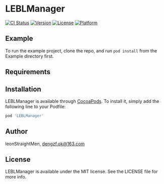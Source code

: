 # LEBLManager

[![CI Status](https://img.shields.io/travis/leonStraightMen/LEBLManager.svg?style=flat)](https://travis-ci.org/leonStraightMen/LEBLManager)
[![Version](https://img.shields.io/cocoapods/v/LEBLManager.svg?style=flat)](https://cocoapods.org/pods/LEBLManager)
[![License](https://img.shields.io/cocoapods/l/LEBLManager.svg?style=flat)](https://cocoapods.org/pods/LEBLManager)
[![Platform](https://img.shields.io/cocoapods/p/LEBLManager.svg?style=flat)](https://cocoapods.org/pods/LEBLManager)

## Example

To run the example project, clone the repo, and run `pod install` from the Example directory first.

## Requirements

## Installation

LEBLManager is available through [CocoaPods](https://cocoapods.org). To install
it, simply add the following line to your Podfile:

```ruby
pod 'LEBLManager'
```

## Author

leonStraightMen, dengzf.ok@163.com

## License

LEBLManager is available under the MIT license. See the LICENSE file for more info.
